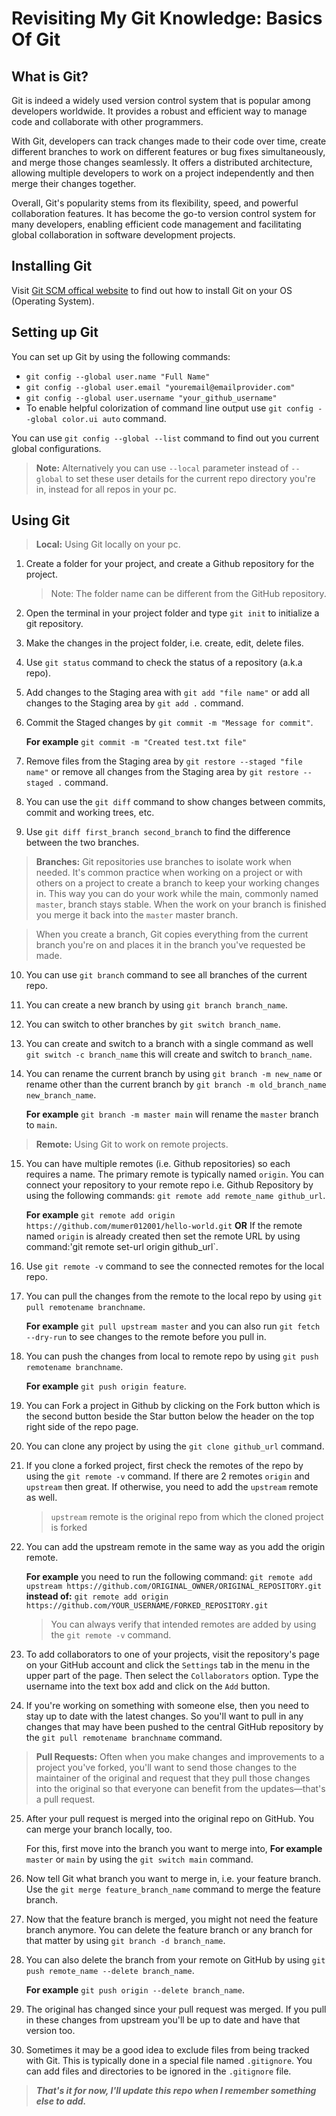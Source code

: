 # Revisiting My Git Knowledge: Basics Of Git

## What is Git?

Git is indeed a widely used version control system that is popular among developers worldwide. It provides a robust and efficient way to manage code and collaborate with other programmers.

With Git, developers can track changes made to their code over time, create different branches to work on different features or bug fixes simultaneously, and merge those changes seamlessly. It offers a distributed architecture, allowing multiple developers to work on a project independently and then merge their changes together.

Overall, Git's popularity stems from its flexibility, speed, and powerful collaboration features. It has become the go-to version control system for many developers, enabling efficient code management and facilitating global collaboration in software development projects.

## Installing Git

Visit [Git SCM offical website](https://git-scm.com/download) to find out how to install Git on your OS (Operating System).

## Setting up Git

You can set up Git by using the following commands:

* `git config --global user.name "Full Name"`
* `git config --global user.email "youremail@emailprovider.com"`
* `git config --global user.username "your_github_username"`
* To enable helpful colorization of command line output use `git config --global color.ui auto` command.

You can use  `git config --global --list` command to find out you current global configurations.

> **Note:** Alternatively you can use `--local` parameter instead of `--global` to set these user details for the current repo directory you're in, instead for all repos in your pc.

## Using Git
>
> **Local:** Using Git locally on your pc.

1. Create a folder for your project, and create a Github repository for the project.

     > Note: The folder name can be different from the GitHub repository.

2. Open the terminal in your project folder and type `git init` to initialize a git repository.
3. Make the changes in the project folder, i.e. create, edit, delete files.
4. Use `git status` command to check the status of a repository (a.k.a repo).
5. Add changes to the Staging area with `git add "file name"` or add all changes to the Staging area by `git add .` command.
6. Commit the Staged changes by `git commit -m "Message for commit"`.

    **For example** `git commit -m "Created test.txt file"`

7. Remove files from the Staging area by `git restore --staged "file name"` or remove all changes from the Staging area by `git restore --staged .` command.
8. You can use the `git diff` command to show changes between commits, commit and working trees, etc.
9. Use `git diff first_branch second_branch` to find the difference between the two branches.

> **Branches:** Git repositories use branches to isolate work when needed. It's common practice when working on a project or with others on a project to create a branch to keep your working changes in. This way you can do your work while the main, commonly named `master`, branch stays stable. When the work on your branch is finished you merge it back into the `master` master branch.

> When you create a branch, Git copies everything from the current branch you're on and places it in the branch you've requested be made.

10. You can use `git branch` command to see all branches of the current repo.
11. You can create a new branch by using `git branch branch_name`.
12. You can switch to other branches by `git switch branch_name`.
13. You can create and switch to a branch with a single command as well `git switch -c branch_name` this will create and switch to `branch_name`.
14. You can rename the current branch by using `git branch -m new_name` or rename other than the current branch by `git branch -m old_branch_name new_branch_name`.

    **For example** `git branch -m master main` will rename the `master` branch to `main`.

> **Remote:** Using Git to work on remote projects.

15. You can have multiple remotes (i.e. Github repositories) so each requires a name. The primary remote is typically named `origin`.
    You can connect your repository to your remote repo i.e. Github Repository by using the following commands: `git remote add remote_name github_url`.

    **For example** `git remote add origin https://github.com/mumer012001/hello-world.git`
    **OR** If the remote named `origin` is already created then set the remote URL by using command:'git remote set-url origin github_url`.

16.  Use `git remote -v` command to see the connected remotes for the local repo.
17. You can pull the changes from the remote to the local repo by using `git pull remotename branchname`.

    **For example** `git pull upstream master` and you can also run `git fetch --dry-run` to see changes to the remote before you pull in.

18. You can push the changes from local to remote repo by using `git push remotename branchname`.

    **For example** `git push origin feature`.

19. You can Fork a project in Github by clicking on the Fork button which is the second button beside the Star button below the header on the top right side of the repo page.
20. You can clone any project by using the `git clone github_url` command.
21. If you clone a forked project, first check the remotes of the repo by using the `git remote -v` command.
    If there are 2 remotes `origin` and `upstream` then great. If otherwise, you need to add the `upstream` remote as well.
    > `upstream` remote is the original repo from which the cloned project is forked

22. You can add the upstream remote in the same way as you add the origin remote. 

    **For example** you need to run the following command:
    `git remote add upstream https://github.com/ORIGINAL_OWNER/ORIGINAL_REPOSITORY.git`
    **instead of:**
    `git remote add origin https://github.com/YOUR_USERNAME/FORKED_REPOSITORY.git`
    > You can always verify that intended remotes are added by using the `git remote -v` command.

23. To add collaborators to one of your projects, visit the repository's page on your GitHub account and click the `Settings` tab in the menu in the upper part of the page. Then select the `Collaborators` option. Type the username into the text box add and click on the `Add` button.
24.  If you're working on something with someone else, then you need to stay up to date with the latest changes. So you'll want to pull in any changes that may have been pushed to the central GitHub repository by the `git pull remotename branchname` command.

> **Pull Requests:** Often when you make changes and improvements to a project you've forked, you'll want to send those changes to the maintainer of the original and request that they pull those changes into the original so that everyone can benefit from the updates—that's a pull request.

25. After your pull request is merged into the original repo on GitHub. You can merge your branch locally, too.

    For this, first move into the branch you want to merge into, **For example** `master` or `main` by using the `git switch main` command.

26. Now tell Git what branch you want to merge in, i.e. your feature branch. Use the `git merge feature_branch_name` command to merge the feature branch.
27. Now that the feature branch is merged, you might not need the feature branch anymore. You can delete the feature branch or any branch for that matter by using `git branch -d branch_name`.
28. You can also delete the branch from your remote on GitHub by using `git push remote_name --delete branch_name`.

    **For example** `git push origin --delete branch_name`.

29. The original has changed since your pull request was merged. If you pull in these changes from upstream you'll be up to date and have that version too.
30. Sometimes it may be a good idea to exclude files from being tracked with Git. This is typically done in a special file named `.gitignore`. You can add files and directories to be ignored in the `.gitignore` file.

> __*That's it for now, I'll update this repo when I remember something else to add.*__
